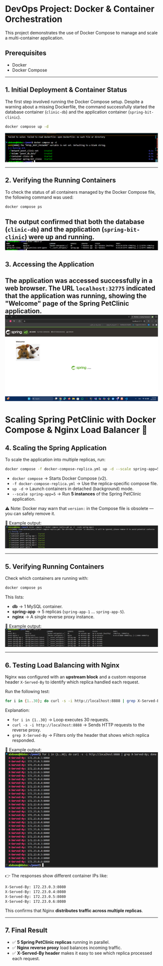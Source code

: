 # DevOps Project: Docker & Container Orchestration

This project demonstrates the use of Docker Compose to manage and scale a multi-container application.

## Prerequisites
- Docker  
- Docker Compose  

---

## 1. Initial Deployment & Container Status
The first step involved running the Docker Compose setup. Despite a warning about a missing Dockerfile, the command successfully started the database container (`clinic-db`) and the application container (`spring-bit-clinic`).

```bash
docker compose up -d
```
![1](1.png)

---

## 2. Verifying the Running Containers
To check the status of all containers managed by the Docker Compose file, the following command was used:

```bash
docker compose ps
```

The output confirmed that both the database (`clinic-db`) and the application (`spring-bit-clinic`) were up and running.
![2](2.png)
---

## 3. Accessing the Application
The application was accessed successfully in a web browser. The URL `localhost:32775` indicated that the application was running, showing the "Welcome" page of the Spring PetClinic application.
![3](3.png)
---

# Scaling Spring PetClinic with Docker Compose & Nginx Load Balancer 🐳

## 4. Scaling the Spring Application

To scale the application into multiple replicas, run:

```bash
docker compose -f docker-compose-replica.yml up -d --scale spring-app=5
```

* `docker compose` → Starts Docker Compose (v2).
* `-f docker-compose-replica.yml` → Use the replica-specific compose file.
* `up -d` → Launch containers in detached (background) mode.
* `--scale spring-app=5` → Run **5 instances** of the Spring PetClinic application.

⚠️ Note: Docker may warn that `version:` in the Compose file is obsolete — you can safely remove it.

📸 Example output:
![scale](scale.png)

---

## 5. Verifying Running Containers

Check which containers are running with:

```bash
docker compose ps
```

This lists:

* **db** → 1 MySQL container.
* **spring-app** → 5 replicas (`spring-app-1` … `spring-app-5`).
* **nginx** → A single reverse proxy instance.

📸 Example output:
![ps](ps.png)

---

## 6. Testing Load Balancing with Nginx

Nginx was configured with an **upstream block** and a custom response header `X-Served-By` to identify which replica handled each request.

Run the following test:

```bash
for i in {1..30}; do curl -s -i http://localhost:8888 | grep X-Served-By; done
```

Explanation:

* `for i in {1..30}` → Loop executes 30 requests.
* `curl -s -i http://localhost:8888` → Sends HTTP requests to the reverse proxy.
* `grep X-Served-By` → Filters only the header that shows which replica responded.

📸 Example output:
![curl-loop](for.png)

👉 The responses show different container IPs like:

```
X-Served-By: 172.23.0.3:8080
X-Served-By: 172.23.0.4:8080
X-Served-By: 172.23.0.5:8080
X-Served-By: 172.23.0.6:8080
```

This confirms that Nginx **distributes traffic across multiple replicas**.

---

## 7. Final Result

* ✅ **5 Spring PetClinic replicas** running in parallel.
* ✅ **Nginx reverse proxy** load balances incoming traffic.
* ✅ **X-Served-By header** makes it easy to see which replica processed each request.


